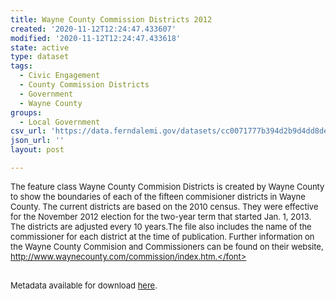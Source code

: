 ```yaml
---
title: Wayne County Commission Districts 2012
created: '2020-11-12T12:24:47.433607'
modified: '2020-11-12T12:24:47.433618'
state: active
type: dataset
tags:
  - Civic Engagement
  - County Commission Districts
  - Government
  - Wayne County
groups:
  - Local Government
csv_url: 'https://data.ferndalemi.gov/datasets/cc0071777b394d2b9d4dd8de09a5cbf9_0.csv'
json_url: ''
layout: post

---
```

<font size='2'>The feature class Wayne County Commision Districts is created by Wayne County to show the boundaries of each of the fifteen commisioner districts in Wayne County. <span style='line-height: normal; background-color: rgb(255, 255, 255);'>The current districts are based on the 2010 census. They were effective for the November 2012 election for the two-year term that started Jan. 1, 2013. The districts are adjusted every 10 years.</span>The file also includes the name of the commissioner for each district at the time of publication. Further information on the Wayne County Commision and Commissioners can be found on their website, http://www.waynecounty.com/commission/index.htm.</font><div><br /></div><div>Metadata available for download <a href='http://datadrivendetroit.org/metadata/WayneCountyCommissionDistricts_Metadata.xlsx' target='_blank'>here</a>.<br /></div>

